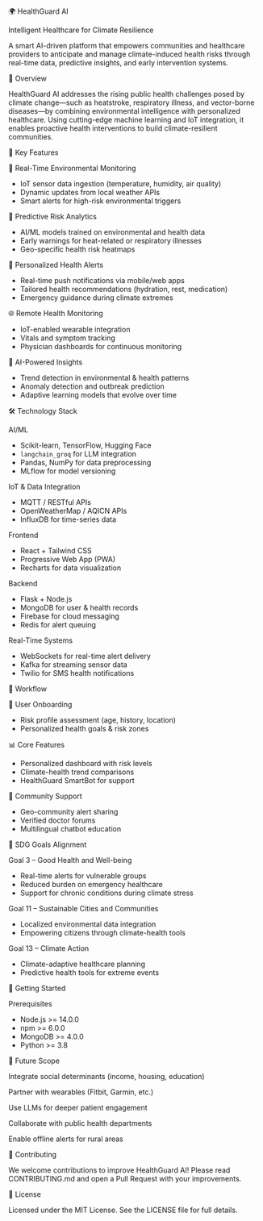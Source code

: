 🌍 HealthGuard AI  

Intelligent Healthcare for Climate Resilience

A smart AI-driven platform that empowers communities and healthcare providers to anticipate and manage climate-induced health risks through real-time data, predictive insights, and early intervention systems.


 🌟 Overview

HealthGuard AI addresses the rising public health challenges posed by climate change—such as heatstroke, respiratory illness, and vector-borne diseases—by combining environmental intelligence with personalized healthcare. Using cutting-edge machine learning and IoT integration, it enables proactive health interventions to build climate-resilient communities.



 🎯 Key Features

 🔬 Real-Time Environmental Monitoring
- IoT sensor data ingestion (temperature, humidity, air quality)  
- Dynamic updates from local weather APIs  
- Smart alerts for high-risk environmental triggers  

🤖 Predictive Risk Analytics
- AI/ML models trained on environmental and health data  
- Early warnings for heat-related or respiratory illnesses  
- Geo-specific health risk heatmaps  

 📱 Personalized Health Alerts
- Real-time push notifications via mobile/web apps  
- Tailored health recommendations (hydration, rest, medication)  
- Emergency guidance during climate extremes  

🌐 Remote Health Monitoring
- IoT-enabled wearable integration  
- Vitals and symptom tracking  
- Physician dashboards for continuous monitoring  

 🧠 AI-Powered Insights
- Trend detection in environmental & health patterns  
- Anomaly detection and outbreak prediction  
- Adaptive learning models that evolve over time  



🛠️ Technology Stack

AI/ML
- Scikit-learn, TensorFlow, Hugging Face  
- `langchain_groq` for LLM integration  
- Pandas, NumPy for data preprocessing  
- MLflow for model versioning  

IoT & Data Integration
- MQTT / RESTful APIs  
- OpenWeatherMap / AQICN APIs  
- InfluxDB for time-series data  

Frontend
- React + Tailwind CSS  
- Progressive Web App (PWA)  
- Recharts for data visualization  

Backend
- Flask + Node.js  
- MongoDB for user & health records  
- Firebase for cloud messaging  
- Redis for alert queuing  

Real-Time Systems
- WebSockets for real-time alert delivery  
- Kafka for streaming sensor data  
- Twilio for SMS health notifications  



 🔄 Workflow

 🧭 User Onboarding
- Risk profile assessment (age, history, location)  
- Personalized health goals & risk zones  

 📊 Core Features
- Personalized dashboard with risk levels  
- Climate-health trend comparisons  
- HealthGuard SmartBot for support  

🌱 Community Support
- Geo-community alert sharing  
- Verified doctor forums  
- Multilingual chatbot education  



🧠 SDG Goals Alignment

Goal 3 – Good Health and Well-being
- Real-time alerts for vulnerable groups  
- Reduced burden on emergency healthcare  
- Support for chronic conditions during climate stress  

Goal 11 – Sustainable Cities and Communities
- Localized environmental data integration  
- Empowering citizens through climate-health tools  

Goal 13 – Climate Action
- Climate-adaptive healthcare planning  
- Predictive health tools for extreme events  


 🚀 Getting Started

Prerequisites
- Node.js >= 14.0.0  
- npm >= 6.0.0  
- MongoDB >= 4.0.0  
- Python >= 3.8  



🧩 Future Scope

Integrate social determinants (income, housing, education)

Partner with wearables (Fitbit, Garmin, etc.)

Use LLMs for deeper patient engagement

Collaborate with public health departments

Enable offline alerts for rural areas

🤝 Contributing

We welcome contributions to improve HealthGuard AI!
Please read CONTRIBUTING.md and open a Pull Request with your improvements.

📄 License

Licensed under the MIT License. See the LICENSE file for full details.


